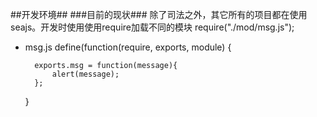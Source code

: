 ##开发环境##
###目前的现状###
除了司法之外，其它所有的项目都在使用seajs。开发时使用使用require加载不同的模块
	require("./mod/msg.js");
+ msg.js
	define(function(require, exports, module) {
		
		exports.msg = function(message){
			alert(message);
		};
	}

